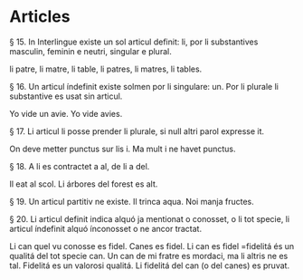 # Articles

§ 15. In Interlingue existe un sol articul definit: li, por li substantives masculin, feminin e neutri, singular e plural.

li patre, li matre, li table, li patres, li matres, li tables.

§ 16. Un articul índefinit existe solmen por li singulare: un. Por li plurale li substantive es usat sin articul.

Yo vide un avie. Yo vide avies.

§ 17. Li articul li posse prender li plurale, si null altri parol expresse it.

On deve metter punctus sur lis i. Ma mult i ne havet punctus.

§ 18. A li es contractet a al, de li a del.

Il eat al scol. Li árbores del forest es alt.

§ 19. Un articul partitiv ne existe. Il trinca aqua. Noi manja fructes.

§ 20. Li articul definit indica alquó ja mentionat o conosset, o li tot specie, li articul índefinit alquó ínconosset o ne ancor tractat.

Li can quel vu conosse es fidel. Canes es fidel. Li can es fidel =fidelitá és un qualitá del tot specie can. Un can de mi fratre es mordaci, ma li altris ne es tal. Fidelitá es un valorosi qualitá. Li fidelitá del can (o del canes) es pruvat.